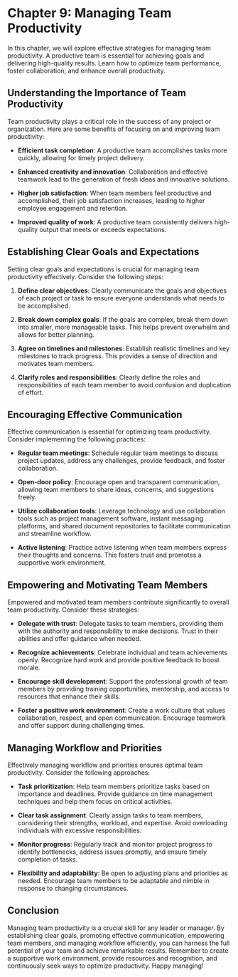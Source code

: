 Chapter 9: Managing Team Productivity
=====================================

In this chapter, we will explore effective strategies for managing team productivity. A productive team is essential for achieving goals and delivering high-quality results. Learn how to optimize team performance, foster collaboration, and enhance overall productivity.

Understanding the Importance of Team Productivity
-------------------------------------------------

Team productivity plays a critical role in the success of any project or organization. Here are some benefits of focusing on and improving team productivity:

* **Efficient task completion**: A productive team accomplishes tasks more quickly, allowing for timely project delivery.

* **Enhanced creativity and innovation**: Collaboration and effective teamwork lead to the generation of fresh ideas and innovative solutions.

* **Higher job satisfaction**: When team members feel productive and accomplished, their job satisfaction increases, leading to higher employee engagement and retention.

* **Improved quality of work**: A productive team consistently delivers high-quality output that meets or exceeds expectations.

Establishing Clear Goals and Expectations
-----------------------------------------

Setting clear goals and expectations is crucial for managing team productivity effectively. Consider the following steps:

1. **Define clear objectives**: Clearly communicate the goals and objectives of each project or task to ensure everyone understands what needs to be accomplished.

2. **Break down complex goals**: If the goals are complex, break them down into smaller, more manageable tasks. This helps prevent overwhelm and allows for better planning.

3. **Agree on timelines and milestones**: Establish realistic timelines and key milestones to track progress. This provides a sense of direction and motivates team members.

4. **Clarify roles and responsibilities**: Clearly define the roles and responsibilities of each team member to avoid confusion and duplication of effort.

Encouraging Effective Communication
-----------------------------------

Effective communication is essential for optimizing team productivity. Consider implementing the following practices:

* **Regular team meetings**: Schedule regular team meetings to discuss project updates, address any challenges, provide feedback, and foster collaboration.

* **Open-door policy**: Encourage open and transparent communication, allowing team members to share ideas, concerns, and suggestions freely.

* **Utilize collaboration tools**: Leverage technology and use collaboration tools such as project management software, instant messaging platforms, and shared document repositories to facilitate communication and streamline workflow.

* **Active listening**: Practice active listening when team members express their thoughts and concerns. This fosters trust and promotes a supportive work environment.

Empowering and Motivating Team Members
--------------------------------------

Empowered and motivated team members contribute significantly to overall team productivity. Consider these strategies:

* **Delegate with trust**: Delegate tasks to team members, providing them with the authority and responsibility to make decisions. Trust in their abilities and offer guidance when needed.

* **Recognize achievements**: Celebrate individual and team achievements openly. Recognize hard work and provide positive feedback to boost morale.

* **Encourage skill development**: Support the professional growth of team members by providing training opportunities, mentorship, and access to resources that enhance their skills.

* **Foster a positive work environment**: Create a work culture that values collaboration, respect, and open communication. Encourage teamwork and offer support during challenging times.

Managing Workflow and Priorities
--------------------------------

Effectively managing workflow and priorities ensures optimal team productivity. Consider the following approaches:

* **Task prioritization**: Help team members prioritize tasks based on importance and deadlines. Provide guidance on time management techniques and help them focus on critical activities.

* **Clear task assignment**: Clearly assign tasks to team members, considering their strengths, workload, and expertise. Avoid overloading individuals with excessive responsibilities.

* **Monitor progress**: Regularly track and monitor project progress to identify bottlenecks, address issues promptly, and ensure timely completion of tasks.

* **Flexibility and adaptability**: Be open to adjusting plans and priorities as needed. Encourage team members to be adaptable and nimble in response to changing circumstances.

Conclusion
----------

Managing team productivity is a crucial skill for any leader or manager. By establishing clear goals, promoting effective communication, empowering team members, and managing workflow efficiently, you can harness the full potential of your team and achieve remarkable results. Remember to create a supportive work environment, provide resources and recognition, and continuously seek ways to optimize productivity. Happy managing!
